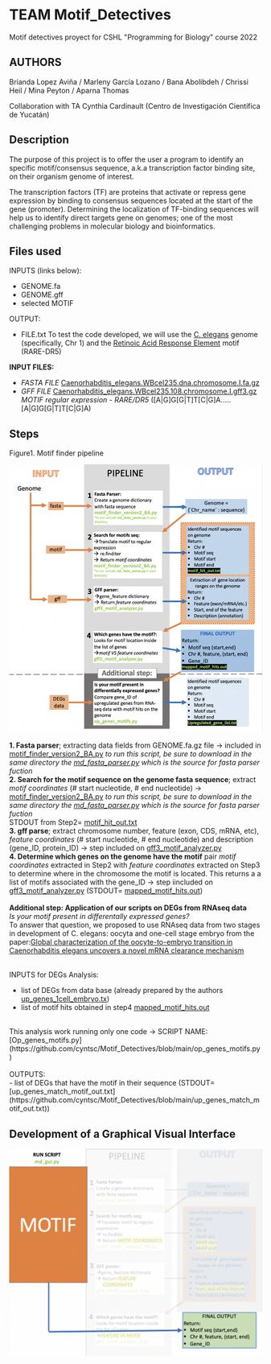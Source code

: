 # TEAM Motif_Detectives
Motif detectives proyect for CSHL "Programming for Biology" course 2022

## AUTHORS

Brianda Lopez Aviña / Marleny García Lozano / Bana Abolibdeh / Chrissi Heil / Mina Peyton / Aparna Thomas

Collaboration with TA Cynthia Cardinault (Centro de Investigación Científica de Yucatán)

## Description
The purpose of this project is to offer the user a program to identify an specific motif/consensus sequence, a.k.a transcription factor binding site, on their organism genome of interest. 

The transcription factors (TF) are proteins that activate or repress gene expression by binding to consensus sequences located at the start of the gene (promoter). Determining the localization of TF-binding sequences will help us to identify direct targets gene on genomes; one of the most challenging problems in molecular biology and bioinformatics. 

## Files used 

INPUTS (links below): <br>
- GENOME.fa <br>
- GENOME.gff <br> 
- selected MOTIF <br>


OUTPUT: <br>
- FILE.txt
To test the code developed, we will use the [C. elegans](https://www.google.com/url?sa=t&rct=j&q=&esrc=s&source=web&cd=&cad=rja&uact=8&ved=2ahUKEwicv-qEpPf6AhVTk4kEHQfPAX0QFnoECBQQAQ&url=https%3A%2F%2Fen.wikipedia.org%2Fwiki%2FCaenorhabditis_elegans&usg=AOvVaw0_aL9Y_xW2S39CMMZfjS5c) genome (specifically, Chr 1) and the [Retinoic Acid Response Element](https://www.researchgate.net/figure/Alignments-of-known-DR5-RARE-motifs-in-the-promoters-of-the-Cyp26A1-RAR2-RAR2-RAR2_fig1_232304935) motif (RARE-DR5)<br>

**INPUT FILES:**
<br>
- *FASTA FILE* [Caenorhabditis_elegans.WBcel235.dna.chromosome.I.fa.gz](https://nam04.safelinks.protection.outlook.com/?url=https%3A%2F%2Fftp.ensembl.org%2Fpub%2Frelease-108%2Ffasta%2Fcaenorhabditis_elegans%2Fdna%2FCaenorhabditis_elegans.WBcel235.dna.chromosome.I.fa.gz&amp;data=05%7C01%7Cbrianda.lavina%40uky.edu%7C2e3e746bc07c4ff37e6208dab3d1e55b%7C2b30530b69b64457b818481cb53d42ae%7C0%7C0%7C638020012360908962%7CUnknown%7CTWFpbGZsb3d8eyJWIjoiMC4wLjAwMDAiLCJQIjoiV2luMzIiLCJBTiI6Ik1haWwiLCJXVCI6Mn0%3D%7C3000%7C%7C%7C&amp;sdata=8B6wS2qgy9x63e%2FgpBYHPQLxKGsh49EiRrJjqm6VXt4%3D&amp;reserved=0) <br>
- *GFF FILE* [Caenorhabditis_elegans.WBcel235.108.chromosome.I.gff3.gz](https://nam04.safelinks.protection.outlook.com/?url=https%3A%2F%2Fftp.ensembl.org%2Fpub%2Frelease-108%2Fgff3%2Fcaenorhabditis_elegans%2FCaenorhabditis_elegans.WBcel235.108.chromosome.I.gff3.gz&amp;data=05%7C01%7Cbrianda.lavina%40uky.edu%7C2e3e746bc07c4ff37e6208dab3d1e55b%7C2b30530b69b64457b818481cb53d42ae%7C0%7C0%7C638020012360908962%7CUnknown%7CTWFpbGZsb3d8eyJWIjoiMC4wLjAwMDAiLCJQIjoiV2luMzIiLCJBTiI6Ik1haWwiLCJXVCI6Mn0%3D%7C3000%7C%7C%7C&amp;sdata=IjQ8oMkJUT6dmwoNK1aUt2NxxDGhMTtEjOVkxfc7Va0%3D&amp;reserved=0)<br>
*MOTIF regular expression - RARE/DR5* ([A|G]G[G|T]T[C|G]A.....[A|G]G[G|T]T[C|G]A)

## Steps
Figure1. Motif finder pipeline

![MOTIF FINDER PROGRAM](https://github.com/Bla880/Motif_Detectives/blob/main/Fig_1_Motif_finderPIPELINE.png)

**1. Fasta parser**; extracting data fields from GENOME.fa.gz file ->  included in [motif_finder_version2_BA.py]() *to run this script, be sure to download in the same directory the [md_fasta_parser.py](https://github.com/cyntsc/Motif_Detectives/blob/main/md_fasta_parser.py) which is the source for fasta parser fuction* <br>
**2. Search for the motif sequence on the genome fasta sequence**; extract *motif coordinates* (# start nucleotide, # end nucleotide) -> [motif_finder_version2_BA.py](https://github.com/cyntsc/Motif_Detectives/blob/main/motif_finder_version2_BA.py) *to run this script, be sure to download in the same directory the [md_fasta_parser.py](https://github.com/cyntsc/Motif_Detectives/blob/main/md_fasta_parser.py) which is the source for fasta parser fuction* <br>
STDOUT from Step2= [motif_hit_out.txt](https://github.com/cyntsc/Motif_Detectives/blob/main/motif_hit_out.txt)<br>
**3. gff parse**; extract chromosome number, feature (exon, CDS, mRNA, etc), *feature coordinates* (# start nucleotide, # end nucleotide) and description (gene_ID, protein_ID) -> step included on [gff3_motif_analyzer.py](https://github.com/cyntsc/Motif_Detectives/blob/main/gff3_motif_analyzer.py) <br>
**4. Determine which genes on the genome have the motif** pair *motif coordinates* extracted in Step2 with *feature coordinates* extracted on Step3 to determine where in the chromosome the motif is located. This returns a a list of motifs associated with the gene_ID -> step iincluded on [gff3_motif_analyzer.py](https://github.com/cyntsc/Motif_Detectives/blob/main/gff3_motif_analyzer.py) (STDOUT= [mapped_motif_hits.out](https://github.com/cyntsc/Motif_Detectives/blob/main/mapped_motif_hits.out))<br>
<br>
**Additional step: Application of our scripts on DEGs from RNAseq data** <br>
*Is your motif present in differentally expressed genes?*<br>
To answer that question, we proposed to use RNAseq data from two stages in development of C. elegans: oocyta and one-cell stage embryo from the paper:[Global characterization of the oocyte-to-embryo transition in Caenorhabditis elegans uncovers a novel mRNA clearance mechanism](https://www.embopress.org/doi/full/10.15252/embj.201488769)<br>
<br>

INPUTS for DEGs Analysis: <br>
- list of DEGs from data base (already prepared by the authors [up_genes_1cell_embryo.tx](https://github.com/cyntsc/Motif_Detectives/blob/main/up_genes_match_motif_out.txt)) <br>
- list of motif hits obtained in step4 [mapped_motif_hits.out](https://github.com/cyntsc/Motif_Detectives/blob/main/mapped_motif_hits.out) <br>
<br>
This analysis work running only one code -> SCRIPT NAME: [Op_genes_motifs.py](https://github.com/cyntsc/Motif_Detectives/blob/main/op_genes_motifs.py)<br>
<br>
OUTPUTS: <br>
- list of DEGs that have the motif in their sequence (STDOUT= [up_genes_match_motif_out.txt](https://github.com/cyntsc/Motif_Detectives/blob/main/up_genes_match_motif_out.txt))

## Development of a Graphical Visual Interface

![VISUAL_I](https://github.com/Bla880/Motif_Detectives/blob/main/Fig_2_GUI.png)
